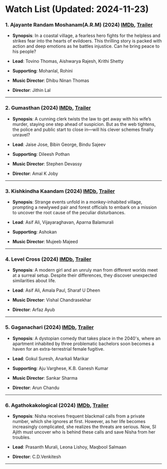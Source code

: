 # Watch List (Updated: 2024-11-23)

### 1. **Ajayante Randam Moshanam(A.R.M)** (2024) [IMDb](https://www.imdb.com/title/tt11531182/), [Trailer](https://www.youtube.com/watch?v=rFgS10V8908)

- **Synopsis**: In a coastal village, a fearless hero fights for the helpless and strikes fear into the hearts of evildoers. This thrilling story is packed with action and deep emotions as he battles injustice. Can he bring peace to his people?

- **Lead**: Tovino Thomas, Aishwarya Rajesh, Krithi Shetty
- **Supporting**: Mohanlal, Rohini
- **Music Director**: Dhibu Ninan Thomas
- **Director**: Jithin Lal

---

### 2. **Gumasthan** (2024) [IMDb](https://www.imdb.com/title/tt29608092/), [Trailer](https://www.youtube.com/watch?v=dQN_12QiqGo)

- **Synopsis**: A cunning clerk twists the law to get away with his wife’s murder, staying one step ahead of suspicion. But as the web tightens, the police and public start to close in—will his clever schemes finally unravel?

- **Lead**: Jaise Jose, Bibin George, Bindu Sajeev
- **Supporting**: Dileesh Pothan
- **Music Director**: Stephen Devassy
- **Director**: Amal K Joby

---

### 3. **Kishkindha Kaandam** (2024) [IMDb](https://www.imdb.com/title/tt15980138/), [Trailer](https://www.youtube.com/watch?v=6jR7lL-o7js)

- **Synopsis**: Strange events unfold in a monkey-inhabited village, prompting a newlywed pair and forest officials to embark on a mission to uncover the root cause of the peculiar disturbances.

- **Lead**: Asif Ali, Vijayaraghavan, Aparna Balamurali
- **Supporting**: Ashokan
- **Music Director**: Mujeeb Majeed

---

### 4. **Level Cross** (2024) [IMDb](https://imdb.com/title/tt27328373/), [Trailer](https://www.youtube.com/watch?v=D2iT47KqS9w)

- **Synopsis**: A modern girl and an unruly man from different worlds meet at a surreal setup. Despite their differences, they discover unexpected similarities about life.

- **Lead**: Asif Ali, Amala Paul, Sharaf U Dheen
- **Music Director**: Vishal Chandrasekhar
- **Director**: Arfaz Ayub

---

### 5. **Gaganachari** (2024) [IMDb](https://en.wikipedia.org/wiki/Gaganachari), [Trailer](https://www.youtube.com/watch?v=RlVD9zmGsKo)

- **Synopsis**: A dystopian comedy that takes place in the 2040's, where an apartment inhabited by three problematic bachelors soon becomes a haven for an extra-terrestrial female fugitive.

- **Lead**: Gokul Suresh, Anarkali Marikar
- **Supporting**: Aju Varghese, K.B. Ganesh Kumar
- **Music Director**: Sankar Sharma
- **Director**: Arun Chandu

---

### 6. **Agathokakological** (2024) [IMDb](https://www.imdb.com/title/tt31598768/), [Trailer](https://www.youtube.com/watch?v=4SN-TRwo4kU)

- **Synopsis**: Nisha receives frequent blackmail calls from a private number, which she ignores at first. However, as her life becomes increasingly complicated, she realizes the threats are serious. Now, SI Ajith must uncover who is behind these calls and save Nisha from her troubles.

- **Lead**: Prasanth Murali, Leona Lishoy, Maqbool Salmaan
- **Director**: C.D.Venkitesh

---

